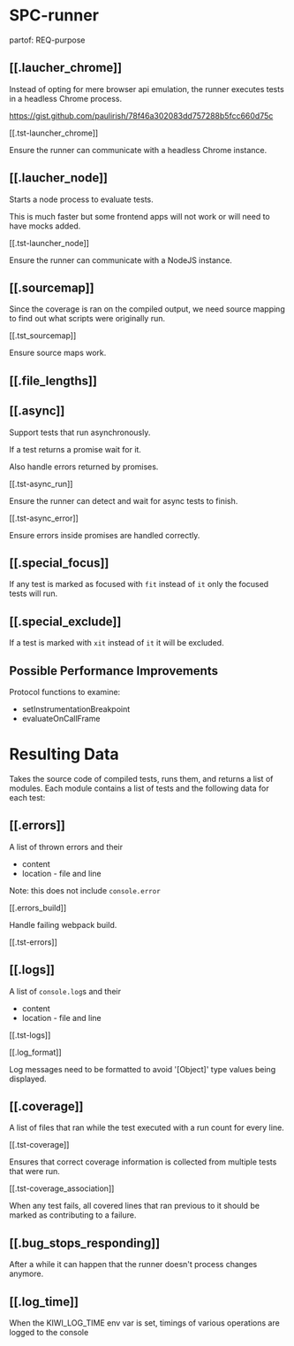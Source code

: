 # SPC-runner
partof: REQ-purpose
###

## [[.laucher_chrome]]

Instead of opting for mere browser api emulation, the runner
executes tests in a headless Chrome process.

https://gist.github.com/paulirish/78f46a302083dd757288b5fcc660d75c

[[.tst-launcher_chrome]]

Ensure the runner can communicate with a headless Chrome instance.

## [[.laucher_node]]

Starts a node process to evaluate tests.

This is much faster but some frontend apps will not work or
will need to have mocks added.

[[.tst-launcher_node]]

Ensure the runner can communicate with a NodeJS instance.

## [[.sourcemap]]

Since the coverage is ran on the compiled output,
we need source mapping to find out what scripts were originally run.

[[.tst_sourcemap]]

Ensure source maps work.

## [[.file_lengths]]

## [[.async]]

Support tests that run asynchronously.

If a test returns a promise wait for it.

Also handle errors returned by promises.

[[.tst-async_run]]

Ensure the runner can detect and wait for async tests to finish.

[[.tst-async_error]]

Ensure errors inside promises are handled correctly.

## [[.special_focus]]

If any test is marked as focused with `fit` instead of `it` only
the focused tests will run.

## [[.special_exclude]]

If a test is marked with `xit` instead of `it` it will be excluded.

## Possible Performance Improvements

Protocol functions to examine:

* setInstrumentationBreakpoint
* evaluateOnCallFrame

# Resulting Data

Takes the source code of compiled tests, runs them, and returns a list of modules.
Each module contains a list of tests and the following data for each test:

## [[.errors]]

A list of thrown errors and their
* content
* location - file and line

Note: this does not include `console.error`

[[.errors_build]]

Handle failing webpack build.

[[.tst-errors]]

## [[.logs]]

A list of `console.log`s and their
* content
* location - file and line

[[.tst-logs]]

[[.log_format]]

Log messages need to be formatted to avoid '[Object]' type values being displayed.

## [[.coverage]]

A list of files that ran while the test executed with a run count for every line.

[[.tst-coverage]]

Ensures that correct coverage information is
collected from multiple tests that were run.

[[.tst-coverage_association]]

When any test fails, all covered lines that ran previous to it should
be marked as contributing to a failure.

## [[.bug_stops_responding]]

After a while it can happen that the runner doesn't process changes anymore.


## [[.log_time]]

When the KIWI_LOG_TIME env var is set, timings of various operations are logged to the console
